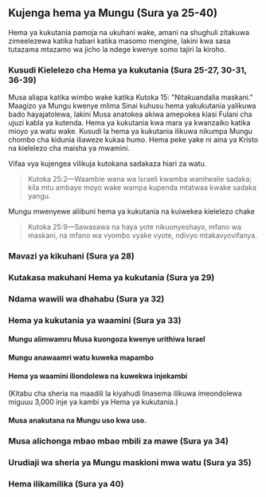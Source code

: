 ## Kujenga hema ya Mungu (Sura ya 25-40)

Hema ya kukutania pamoja na ukuhani wake, amani na shughuli zitakuwa zimeelezewa katika habari katika masomo mengine, lakini kwa sasa tutazama mtazamo wa jicho la ndege kwenye somo tajiri la kiroho.

### Kusudi Kielelezo cha Hema ya kukutania (Sura 25-27, 30-31, 36-39)

Musa aliapa katika wimbo wake katika Kutoka 15: "Nitakuandalia maskani." Maagizo ya Mungu kwenye mlima Sinai kuhusu hema yakukutania yalikuwa bado hayajatolewa, lakini Musa anatokea akiwa amepokea kiasi Fulani cha ujuzi kabla ya kutenda. Hema ya kukutania kwa mara ya kwanzaiko katika mioyo ya watu wake. Kusudi la hema ya kukutania ilikuwa nikumpa Mungu chombo cha kidunia iliaweze kukaa humo. Hema peke yake ni aina ya Kristo na kielelezo cha maisha ya mwamini.

Vifaa vya kujengea vilikuja kutokana sadakaza hiari za watu.

> Kutoka 25:2—Waambie wana wa Israeli kwamba wanitwalie sadaka; kila mtu ambaye moyo wake wampa kupenda mtatwaa kwake sadaka yangu.

Mungu mwenyewe aliibuni hema ya kukutania na kuiwekea kielelezo chake

> Kutoka 25:9—Sawasawa na haya yote nikuonyeshayo, mfano wa maskani, na mfano wa vyombo vyake vyote, ndivyo mtakavyovifanya.

### Mavazi ya kikuhani (Sura ya 28)

### Kutakasa makuhani Hema ya kukutania (Sura ya 29)

### Ndama wawili wa dhahabu (Sura ya 32)

### Hema ya kukutania ya waamini (Sura ya 33)

#### Mungu alimwamru Musa kuongoza kwenye urithiwa Israel

#### Mungu anawaamri watu kuweka mapambo

#### Hema ya waamini iliondolewa na kuwekwa injekambi

(Kitabu cha sheria na maadili la kiyahudi linasema ilikuwa imeondolewa miguuu 3,000 inje ya kambi ya Hema ya kukutania.)

#### Musa anakutana na Mungu uso kwa uso.

### Musa alichonga mbao mbao mbili za mawe (Sura ya 34)

### Urudiaji wa sheria ya Mungu maskioni mwa watu (Sura ya 35)

### Hema ilikamilika (Sura ya 40)
